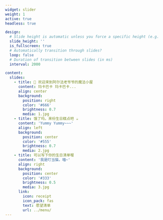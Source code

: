 ```yaml
---
widget: slider
weight: 1
active: true
headless: true

design:
  # Slide height is automatic unless you force a specific height (e.g. '400px')
  slide_height: ''
  is_fullscreen: true
  # Automatically transition through slides?
  loop: false
  # Duration of transition between slides (in ms)
  interval: 2000

content:
  slides:
    - title: 👋 欢迎来到阿尔法老爷爷的魔法小屋
      content: 玛卡巴卡 玛卡巴卡...
      align: center
      background:
        position: right
        color: '#666'
        brightness: 0.7
        media: 1.jpg
    - title: 饿了吗，来份生日糕点吧 ☕️
      content: 'Yummy Yummy~~~'
      align: left
      background:
        position: center
        color: '#555'
        brightness: 0.7
        media: 2.jpg
    - title: 可以写下你的生日清单喔
      content: '我是叮当猫，喵~'
      align: right
      background:
        position: center
        color: '#333'
        brightness: 0.5
        media: 3.jpg
      link:
        icon: receipt
        icon_pack: fas
        text: 愿望清单
        url: ../menu/
---
```

